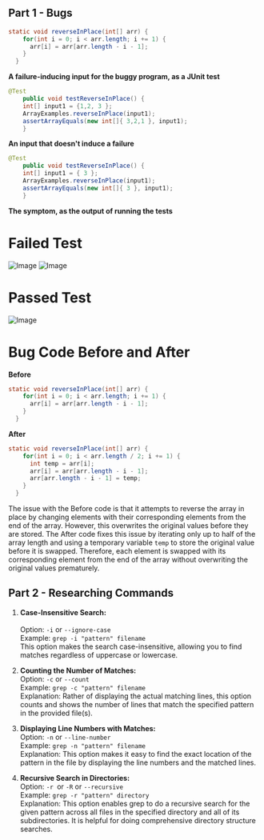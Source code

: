 ## Part 1 - Bugs

```java
static void reverseInPlace(int[] arr) {
    for(int i = 0; i < arr.length; i += 1) {
      arr[i] = arr[arr.length - i - 1];
    }
  }
```

**A failure-inducing input for the buggy program, as a JUnit test**

```java
@Test 
	public void testReverseInPlace() {
    int[] input1 = {1,2, 3 };
    ArrayExamples.reverseInPlace(input1);
    assertArrayEquals(new int[]{ 3,2,1 }, input1);
	}
```

**An input that doesn't induce a failure**

```java
@Test 
	public void testReverseInPlace() {
    int[] input1 = { 3 };
    ArrayExamples.reverseInPlace(input1);
    assertArrayEquals(new int[]{ 3 }, input1);
	}
```

**The symptom, as the output of running the tests**

# Failed Test
![Image](FailInput.png)
![Image](FailInput1.png)
# Passed Test
![Image](PassInput.png)

# Bug Code Before and After
**Before**
```java
static void reverseInPlace(int[] arr) {
    for(int i = 0; i < arr.length; i += 1) {
      arr[i] = arr[arr.length - i - 1];
    }
  }
```
**After**
```java
static void reverseInPlace(int[] arr) {
    for(int i = 0; i < arr.length / 2; i += 1) {
      int temp = arr[i];
      arr[i] = arr[arr.length - i - 1];
      arr[arr.length - i - 1] = temp;
    }
  }
```
The issue with the Before code is that it attempts to reverse the array in place by changing elements with their corresponding elements from 
the end of the array. However, this overwrites the original values before they are stored. The After code fixes this issue by iterating only 
up to half of the array length and using a temporary variable `temp` to store the original value before it is swapped. Therefore, each 
element is swapped with its corresponding element from the end of the array without overwriting the original values prematurely.

## Part 2 - Researching Commands

1. **Case-Insensitive Search:**  
<br>Option: `-i` or `--ignore-case`
<br>Example: `grep -i "pattern" filename`
<br>This option makes the search case-insensitive, allowing you to find matches regardless of uppercase or lowercase.

2. **Counting the Number of Matches:**
<br>Option: `-c` or `--count`
<br>Example: `grep -c "pattern" filename`
<br>Explanation: Rather of displaying the actual matching lines, this option counts and shows the number of lines that match the specified 
pattern in the provided file(s).

3. **Displaying Line Numbers with Matches:**
<br>Option: `-n` or `--line-number`
<br>Example: `grep -n "pattern" filename`
<br>Explanation: This option makes it easy to find the exact location of the pattern in the file by displaying the line numbers and the matched
lines.

4. **Recursive Search in Directories:**
<br>Option: `-r `or `-R` or `--recursive`
<br>Example: `grep -r "pattern" directory`
<br>Explanation: This option enables grep to do a recursive search for the given pattern across all files in the specified directory and all of
its subdirectories. It is helpful for doing comprehensive directory structure searches.
